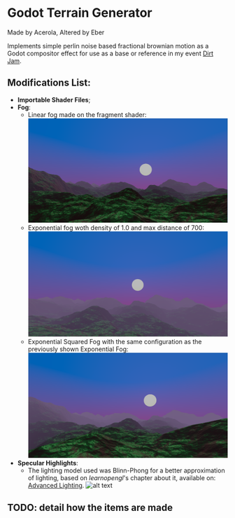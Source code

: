 # Godot Terrain Generator

Made by Acerola, 
Altered by Eber 

Implements simple perlin noise based fractional brownian motion as a Godot compositor effect for use as a base or reference in my event [Dirt Jam](https://itch.io/jam/acerola-dirt-jam/).

## Modifications List:
- **Importable Shader Files**; 
- **Fog**:
	- Linear fog made on the fragment shader:
![alt text](Images/example_fog.png)
	- Exponential fog woth density of 1.0 and max distance of 700:
![alt text](Images/example_exponential_fog.png)
	- Exponential Squared Fog with the same configuration as the previously shown Exponential Fog:
![alt text](Images/example_exp_sqrd_fog.png)
- **Specular Highlights**:
	-  The lighting model used was Blinn-Phong for a better approximation of lighting, based on *learnopengl*'s chapter about it, available on: [Advanced Lighting](https://learnopengl.com/Advanced-Lighting/Advanced-Lighting).
![alt text](Images/example-specular.gif)
## TODO: detail how the items are made
